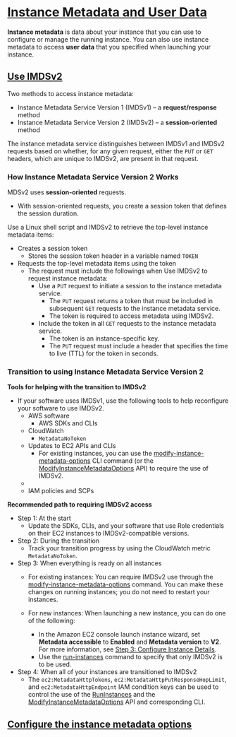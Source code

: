 # [Instance Metadata and User Data](https://docs.aws.amazon.com/AWSEC2/latest/UserGuide/ec2-instance-metadata.html)
**Instance metadata** is data about your instance that you can use to configure or manage the running instance.
You can also use instance metadata to access **user data** that you specified when launching your instance.



## [Use IMDSv2](https://docs.aws.amazon.com/AWSEC2/latest/UserGuide/configuring-instance-metadata-service.html)
Two methods to access instance metadata:
 - Instance Metadata Service Version 1 (IMDSv1) – a **request/response** method
 - Instance Metadata Service Version 2 (IMDSv2) – a **session-oriented** method

The instance metadata service distinguishes between IMDSv1 and IMDSv2 requests based on whether, for any given request, either the `PUT` or `GET` headers, which are unique to IMDSv2, are present in that request.

### How Instance Metadata Service Version 2 Works
MDSv2 uses **session-oriented** requests.
 - With session-oriented requests, you create a session token that defines the session duration.

Use a  Linux  shell script and IMDSv2 to retrieve the top-level instance metadata items:
 - Creates a session token
	 - Stores the session token header in a variable named  `TOKEN`
 - Requests the top-level metadata items using the token
	 - The request must include the followings when Use IMDSv2 to request instance metadata:
		 - Use a  `PUT`  request to initiate a session to the instance metadata service.
			 - The  `PUT`  request returns a token that must be included in subsequent  `GET`  requests to the instance metadata service.
			 - The token is required to access metadata using IMDSv2.
		 - Include the token in all `GET` requests to the instance metadata service.
			 - The token is an instance-specific key.
			 - The `PUT` request must include a header that specifies the time to live (TTL) for the token in seconds.


### Transition to using Instance Metadata Service Version 2
**Tools for helping with the transition to IMDSv2**
 - If your software uses IMDSv1, use the following tools to help reconfigure your software to use IMDSv2.
	 - AWS software
		 - AWS SDKs and CLIs
	 - CloudWatch
		 - `MetadataNoToken`
	 - Updates to EC2 APIs and CLIs
		 - For existing instances, you can use the [modify-instance-metadata-options](https://docs.aws.amazon.com/cli/latest/reference/ec2/modify-instance-metadata-options.html) CLI command (or the [ModifyInstanceMetadataOptions](https://docs.aws.amazon.com/AWSEC2/latest/APIReference/API_ModifyInstanceMetadataOptions.html) API) to require the use of IMDSv2.
	 - 
	 - IAM policies and SCPs

**Recommended path to requiring IMDSv2 access**
 - Step 1: At the start
	 - Update the SDKs, CLIs, and your software that use Role credentials on their EC2 instances to IMDSv2-compatible versions.
 - Step 2: During the transition
	 - Track your transition progress by using the CloudWatch metric `MetadataNoToken`.
 - Step 3: When everything is ready on all instances
   - For existing instances: You can require IMDSv2 use through the  [modify-instance-metadata-options](https://docs.aws.amazon.com/cli/latest/reference/ec2/modify-instance-metadata-options.html)  command. You can make these changes on running instances; you do not need to restart your instances.
    
	- For new instances: When launching a new instance, you can do one of the following:
	    - In the Amazon EC2 console launch instance wizard, set  **Metadata accessible**  to  **Enabled**  and  **Metadata version**  to  **V2**. For more information, see  [Step 3: Configure Instance Details](https://docs.aws.amazon.com/AWSEC2/latest/UserGuide/launching-instance.html#configure_instance_details_step).
	    - Use the  [run-instances](https://docs.aws.amazon.com/cli/latest/reference/ec2/run-instances.html)  command to specify that only IMDSv2 is to be used.
 - Step 4: When all of your instances are transitioned to IMDSv2
	 - The `ec2:MetadataHttpTokens`, `ec2:MetadataHttpPutResponseHopLimit`, and `ec2:MetadataHttpEndpoint` IAM condition keys can be used to control the use of the [RunInstances](https://docs.aws.amazon.com/AWSEC2/latest/APIReference/API_RunInstances.html) and the [ModifyInstanceMetadataOptions](https://docs.aws.amazon.com/AWSEC2/latest/APIReference/API_ModifyInstanceMetadataOptions.html) API and corresponding CLI.


## [Configure the instance metadata options](https://docs.aws.amazon.com/AWSEC2/latest/UserGuide/configuring-instance-metadata-options.html)


<!--stackedit_data:
eyJoaXN0b3J5IjpbLTc5ODQwNTMyOCwxMjAzNDA2OTk4LDE1NT
g4MjQ4OTUsOTUyMzM5NzUxLDIwMjU5MTgyOTgsMTIzNjM2NDI2
MSwxNjg0MDI2MjYzLDQyOTc5ODAzMSwtNjI2NDY4NzMzXX0=
-->